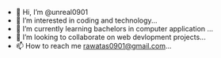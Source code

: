 - 👋 Hi, I’m @unreal0901
- 👀 I’m interested in coding and technology...
- 🌱 I’m currently learning bachelors in computer application ...
- 💞️ I’m looking to collaborate on web devlopment projects...
- 📫 How to reach me rawatas0901@gmail.com...

<!---
unreal0901/unreal0901 is a ✨ special ✨ repository because its `README.md` (this file) appears on your GitHub profile.
You can click the Preview link to take a look at your changes.
--->
